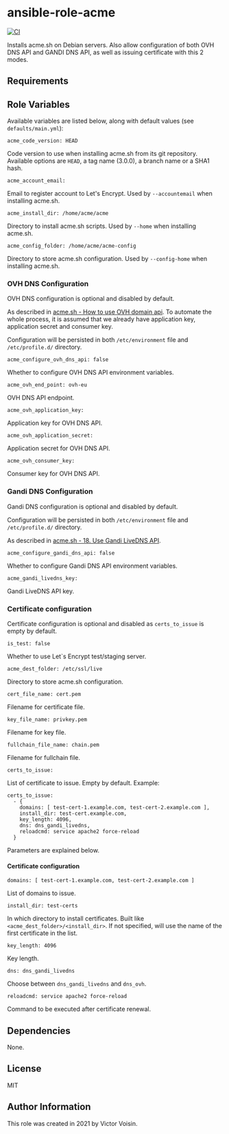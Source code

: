 # ansible-role-acme

[![CI](https://github.com/vvision/ansible-role-acme/workflows/CI/badge.svg?event=push)](https://github.com/vvision/ansible-role-acme/actions?query=workflow%3ACI)

Installs acme.sh on Debian servers.
Also allow configuration of both OVH DNS API and GANDI DNS API,
as well as issuing certificate with this 2 modes.

## Requirements

## Role Variables

Available variables are listed below, along with default values (see `defaults/main.yml`):

    acme_code_version: HEAD

Code version to use when installing acme.sh from its git repository.
Available options are `HEAD`, a tag name (3.0.0), a branch name or a SHA1 hash.

    acme_account_email:

Email to register account to Let's Encrypt.
Used by `--accountemail` when installing acme.sh.

    acme_install_dir: /home/acme/acme

Directory to install acme.sh scripts.
Used by `--home` when installing acme.sh.

    acme_config_folder: /home/acme/acme-config

Directory to store acme.sh configuration.
Used by `--config-home` when installing acme.sh.

### OVH DNS Configuration

OVH DNS configuration is optional and disabled by default.

As described in [acme.sh - How to use OVH domain api](https://github.com/acmesh-official/acme.sh/wiki/How-to-use-OVH-domain-api).
To automate the whole process, it is assumed that we already have application key, application secret and consumer key.

Configuration will be persisted in both `/etc/environment` file and `/etc/profile.d/` directory.

    acme_configure_ovh_dns_api: false

Whether to configure OVH DNS API environment variables.

    acme_ovh_end_point: ovh-eu

OVH DNS API endpoint.

    acme_ovh_application_key:

Application key for OVH DNS API.

    acme_ovh_application_secret:

Application secret for OVH DNS API.

    acme_ovh_consumer_key:

Consumer key for OVH DNS API.

### Gandi DNS Configuration

Gandi DNS configuration is optional and disabled by default.

Configuration will be persisted in both `/etc/environment` file and `/etc/profile.d/` directory.

As described in [acme.sh - 18. Use Gandi LiveDNS API](https://github.com/acmesh-official/acme.sh/wiki/dnsapi#18-use-gandi-livedns-api).

    acme_configure_gandi_dns_api: false

Whether to configure Gandi DNS API environment variables.

    acme_gandi_livedns_key:

Gandi LiveDNS API key.

### Certificate configuration

Certificate configuration is optional and disabled as `certs_to_issue` is empty by default.

    is_test: false

Whether to use Let`s Encrypt test/staging server.

    acme_dest_folder: /etc/ssl/live

Directory to store acme.sh configuration.

    cert_file_name: cert.pem

Filename for certificate file.

    key_file_name: privkey.pem

Filename for key file.

    fullchain_file_name: chain.pem

Filename for fullchain file.

    certs_to_issue:

List of certificate to issue. Empty by default.
Example:

````
certs_to_issue:
  - {
    domains: [ test-cert-1.example.com, test-cert-2.example.com ],
    install_dir: test-cert.example.com,
    key_length: 4096,
    dns: dns_gandi_livedns,
    reloadcmd: service apache2 force-reload
  }
````

Parameters are explained below.

#### Certificate configuration

    domains: [ test-cert-1.example.com, test-cert-2.example.com ]

List of domains to issue.

    install_dir: test-certs

In which directory to install certificates. Built like ``<acme_dest_folder>/<install_dir>``.
If not specified, will use the name of the first certificate in the list.

    key_length: 4096

Key length.

    dns: dns_gandi_livedns

Choose between ``dns_gandi_livedns`` and ``dns_ovh``.

    reloadcmd: service apache2 force-reload

Command to be executed after certificate renewal.

## Dependencies

None.

## License

MIT

## Author Information

This role was created in 2021 by Victor Voisin.
